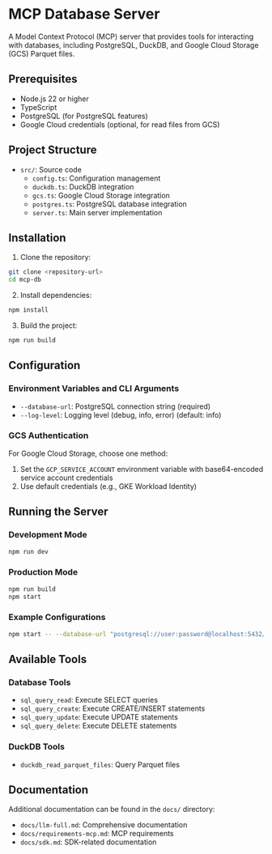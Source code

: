 # MCP Database Server

A Model Context Protocol (MCP) server that provides tools for interacting with databases, including PostgreSQL, DuckDB, and Google Cloud Storage (GCS) Parquet files.

## Prerequisites

- Node.js 22 or higher
- TypeScript
- PostgreSQL (for PostgreSQL features)
- Google Cloud credentials (optional, for read files from GCS)

## Project Structure

- `src/`: Source code
  - `config.ts`: Configuration management
  - `duckdb.ts`: DuckDB integration
  - `gcs.ts`: Google Cloud Storage integration
  - `postgres.ts`: PostgreSQL database integration
  - `server.ts`: Main server implementation

## Installation

1. Clone the repository:
```bash
git clone <repository-url>
cd mcp-db
```

2. Install dependencies:
```bash
npm install
```

3. Build the project:
```bash
npm run build
```

## Configuration

### Environment Variables and CLI Arguments
- `--database-url`: PostgreSQL connection string (required)
- `--log-level`: Logging level (debug, info, error) (default: info)

### GCS Authentication
For Google Cloud Storage, choose one method:
1. Set the `GCP_SERVICE_ACCOUNT` environment variable with base64-encoded service account credentials
2. Use default credentials (e.g., GKE Workload Identity)

## Running the Server

### Development Mode
```bash
npm run dev
```

### Production Mode
```bash
npm run build
npm start
```

### Example Configurations

```bash
npm start -- --database-url "postgresql://user:password@localhost:5432/mydb"
```

## Available Tools

### Database Tools
- `sql_query_read`: Execute SELECT queries
- `sql_query_create`: Execute CREATE/INSERT statements
- `sql_query_update`: Execute UPDATE statements
- `sql_query_delete`: Execute DELETE statements

### DuckDB Tools
- `duckdb_read_parquet_files`: Query Parquet files

## Documentation

Additional documentation can be found in the `docs/` directory:
- `docs/llm-full.md`: Comprehensive documentation
- `docs/requirements-mcp.md`: MCP requirements
- `docs/sdk.md`: SDK-related documentation
